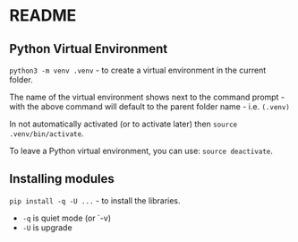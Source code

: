 
# README

## Python Virtual Environment

`python3 -m venv .venv` - to create a virtual environment in the current folder.

The name of the virtual environment shows next to the command prompt - with the above command will default to the parent folder name - i.e. `(.venv)`

In not automatically activated (or to activate later) then `source .venv/bin/activate`.

To leave a Python virtual environment, you can use: `source deactivate`.

## Installing modules

`pip install -q -U ...` - to install the libraries.

- `-q` is quiet mode (or `-v)
- `-U` is upgrade
